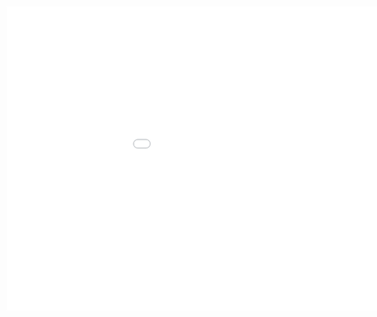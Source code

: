 
<embed 
       type="text/html" 
       src="/bokeh_assignment2.html"
       width="1100"
       height="600"
       >
</embed>

